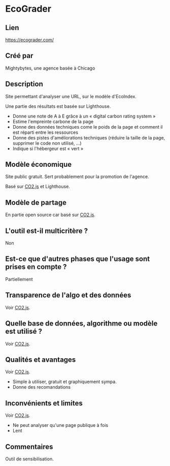 # EcoGrader

## Lien

https://ecograder.com/

## Créé par

Mightybytes, une agence basée à Chicago

## Description

Site permettant d'analyser une URL, sur le modèle d'EcoIndex.

Une partie des résultats est basée sur Lighthouse.

- Donne une note de A à E grâce à un « digital carbon rating system »
- Estime l'empreinte carbone de la page
- Donne des données techniques come le poids de la page et comment il est réparti entre les ressources
- Donne des pistes d'améliorations techniques (réduire la taille de la page, supprimer le code non utilisé, ...)
- Indique si l'hébergeur est « vert »


## Modèle économique

Site public gratuit. Sert probablement pour la promotion de l'agence.

Basé sur [CO2.js](./co2-js.md) et Lighthouse.

## Modèle de partage

En partie open source car basé sur [CO2.js](./co2-js.md).

## L'outil est-il multicritère ?

Non

## Est-ce que d'autres phases que l'usage sont prises en compte ?

Partiellement

## Transparence de l'algo et des données

Voir [CO2.js](./co2-js.md).

## Quelle base de données, algorithme ou modèle est utilisé ?

Voir [CO2.js](./co2-js.md).

## Qualités et avantages

Voir [CO2.js](./co2-js.md).

- Simple à utiliser, gratuit et graphiquement sympa.
- Donne des recomandations

## Inconvénients et limites

Voir [CO2.js](./co2-js.md).

- Ne peut analyser qu'une page publique à fois
- Lent

## Commentaires

Outil de sensibilisation.

